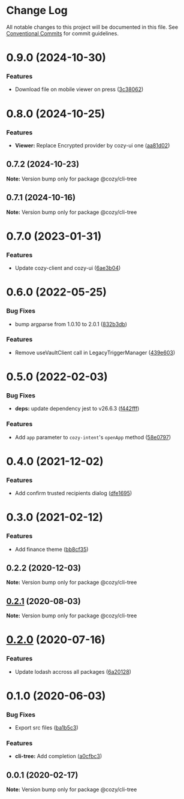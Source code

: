 # Change Log

All notable changes to this project will be documented in this file.
See [Conventional Commits](https://conventionalcommits.org) for commit guidelines.

# 0.9.0 (2024-10-30)


### Features

* Download file on mobile viewer on press ([3c38062](https://github.com/cozy/cozy-libs/commit/3c38062e2c83d5b8f7d0065323c18d45b5ce9564))





# 0.8.0 (2024-10-25)


### Features

* **Viewer:** Replace Encrypted provider by cozy-ui one ([aa81d02](https://github.com/cozy/cozy-libs/commit/aa81d02f0a70de8044f704cbd895b1d54c9f38b8))





## 0.7.2 (2024-10-23)

**Note:** Version bump only for package @cozy/cli-tree





## 0.7.1 (2024-10-16)

**Note:** Version bump only for package @cozy/cli-tree





# 0.7.0 (2023-01-31)


### Features

* Update cozy-client and cozy-ui ([6ae3b04](https://github.com/cozy/cozy-libs/commit/6ae3b04925ae64fa30f3ec8b6e716453d0a630fe))





# 0.6.0 (2022-05-25)


### Bug Fixes

* bump argparse from 1.0.10 to 2.0.1 ([832b3db](https://github.com/cozy/cozy-libs/commit/832b3dbdfe774061357a3fc451976574b1d653fd))


### Features

* Remove useVaultClient call in LegacyTriggerManager ([439e603](https://github.com/cozy/cozy-libs/commit/439e603cef915e9fede72ae293ae35ca330347eb))





# 0.5.0 (2022-02-03)


### Bug Fixes

* **deps:** update dependency jest to v26.6.3 ([f442fff](https://github.com/cozy/cozy-libs/commit/f442fff5f594f04f910046d971950023fcbdd958))


### Features

* Add `app` parameter to `cozy-intent`'s `openApp` method ([58e0797](https://github.com/cozy/cozy-libs/commit/58e079738cf4c588616912922ae0586876aa8d37))





# 0.4.0 (2021-12-02)


### Features

* Add confirm trusted recipients dialog ([dfe1695](https://github.com/cozy/cozy-libs/commit/dfe1695))





# 0.3.0 (2021-02-12)


### Features

* Add finance theme ([bb8cf35](https://github.com/cozy/cozy-libs/commit/bb8cf35))





## 0.2.2 (2020-12-03)

**Note:** Version bump only for package @cozy/cli-tree





## [0.2.1](https://github.com/cozy/cozy-libs/compare/@cozy/cli-tree@0.2.0...@cozy/cli-tree@0.2.1) (2020-08-03)

**Note:** Version bump only for package @cozy/cli-tree





# [0.2.0](https://github.com/cozy/cozy-libs/compare/@cozy/cli-tree@0.1.0...@cozy/cli-tree@0.2.0) (2020-07-16)


### Features

* Update lodash accross all packages ([6a20128](https://github.com/cozy/cozy-libs/commit/6a20128))





# 0.1.0 (2020-06-03)


### Bug Fixes

* Export src files ([ba1b5c3](https://github.com/cozy/cozy-libs/commit/ba1b5c3))


### Features

* **cli-tree:** Add completion ([a0cfbc3](https://github.com/cozy/cozy-libs/commit/a0cfbc3))





## 0.0.1 (2020-02-17)

**Note:** Version bump only for package @cozy/cli-tree
